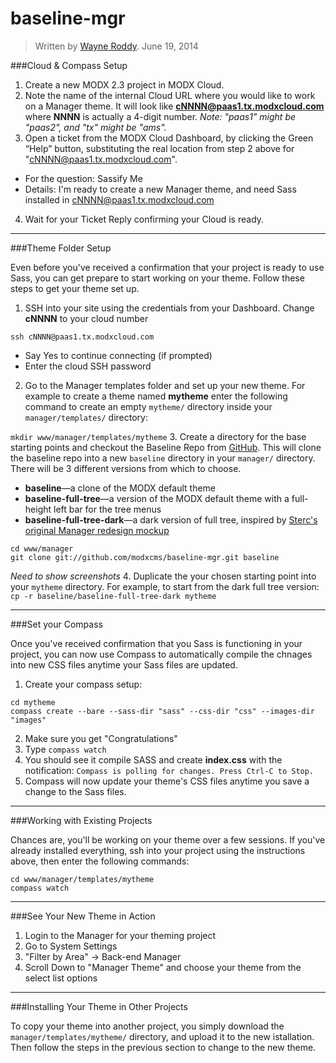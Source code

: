 baseline-mgr
============


> Written by [Wayne Roddy](wayne@modx.com). June 19, 2014


###Cloud & Compass Setup

1. Create a new MODX 2.3 project in MODX Cloud. 
2. Note the name of the internal Cloud URL where you would like to work on a Manager theme. It will look like **cNNNN@paas1.tx.modxcloud.com** where **NNNN** is actually a 4-digit number. _Note: "paas1" might be "paas2", and "tx" might be "ams"._ 
3. Open a ticket from the MODX Cloud Dashboard, by clicking the Green “Help” button, substituting the real location from step 2 above for "cNNNN@paas1.tx.modxcloud.com".  
  - For the question: Sassify Me
  - Details:  I'm ready to create a new Manager theme, and need Sass installed in cNNNN@paas1.tx.modxcloud.com
4. Wait for your Ticket Reply confirming your Cloud is ready.

---

###Theme Folder Setup

Even before you've received a confirmation that your project is ready to use Sass, you can get prepare to start working on your theme. Follow these steps to get your theme set up.

1. SSH into your site using the credentials from your Dashboard. Change **cNNNN** to your cloud number
   
  ```ssh cNNNN@paas1.tx.modxcloud.com```
  - Say Yes to continue connecting (if prompted)
  - Enter the cloud SSH password
2. Go to the Manager templates folder and set up your new theme. For example to create a theme named **mytheme** enter the following command to create an empty `mytheme/` directory inside your `manager/templates/` directory:
   
  `mkdir www/manager/templates/mytheme`
3. Create a directory for the base starting points and checkout the Baseline Repo from [GitHub](https://github.com/modxcms/baseline-mgr). This will clone the baseline repo into a new `baseline` directory in your `manager/` directory. There will be 3 different versions from which to choose.
  - **baseline**—a clone of the MODX default theme
  - **baseline-full-tree**—a version of the MODX default theme with a full-height left bar for the tree menus
  - **baseline-full-tree-dark**—a dark version of full tree, inspired by [Sterc's original Manager redesign mockup](http://f.cl.ly/items/1P2Y3I2t3X1r3G1Y0l2D/modx-23-2II.png)
  ```
  cd www/manager
  git clone git://github.com/modxcms/baseline-mgr.git baseline
  ```
  _Need to show screenshots_
4. Duplicate the your chosen starting point into your `mytheme` directory. For example, to start from the dark full tree version: 
  `cp -r baseline/baseline-full-tree-dark mytheme`


---

###Set your Compass

Once you've received confirmation that you Sass is functioning in your project, you can now use Compass to automatically compile the chnages into new CSS files anytime your Sass files are updated.

1. Create your compass setup:
   
  ```
  cd mytheme
  compass create --bare --sass-dir "sass" --css-dir "css" --images-dir "images"
  ```
2. Make sure you get "Congratulations"
3. Type `compass watch`
4. You should see it compile SASS and create **index.css** with the notification:
  `Compass is polling for changes. Press Ctrl-C to Stop.`
5. Compass will now update your theme's CSS files anytime you save a change to the Sass files.

---

###Working with Existing Projects

Chances are, you'll be working on your theme over a few sessions. If you've already installed everything, ssh into your project using the instructions above, then enter the following commands:
```
cd www/manager/templates/mytheme
compass watch
```

---

###See Your New Theme in Action

1. Login to the Manager for your theming project
2. Go to System Settings
3. "Filter by Area" -> Back-end Manager
4. Scroll Down to "Manager Theme" and choose your theme from the select list options

---

###Installing Your Theme in Other Projects

To copy your theme into another project, you simply download the `manager/templates/mytheme/` directory, and upload it to the new istallation. Then follow the steps in the previous section to change to the new theme.
